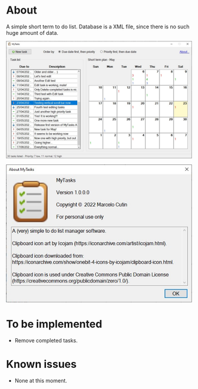 # About

A simple short term to do list. Database is a XML file, since there is no such huge amount of data.

![Example screenshot](Assets/Example.jpg)

![About dialog box screenshot](Assets/About.jpg)

# To be implemented

* Remove completed tasks.

# Known issues

* None at this moment.

